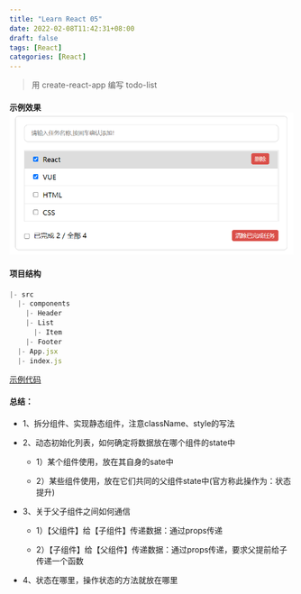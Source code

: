 ```yaml
---
title: "Learn React 05"
date: 2022-02-08T11:42:31+08:00
draft: false
tags: [React]
categories: [React]
---
```


> 用 create-react-app 编写 todo-list

#### 示例效果![todo](Learn-React-05.assets/todo.png)

#### 项目结构

```jsx
|- src
  |- components
  	|- Header
  	|- List
  	  |- Item
  	|- Footer
  |- App.jsx
  |- index.js
```

[示例代码](https://github.com/zhishouH/learn-react/tree/main/todo-list)

#### 总结：

- 1、拆分组件、实现静态组件，注意className、style的写法

- 2、动态初始化列表，如何确定将数据放在哪个组件的state中

	- 1）某个组件使用，放在其自身的sate中

	- 2）某些组件使用，放在它们共同的父组件state中(官方称此操作为：状态提升)

- 3、关于父子组件之间如何通信
	- 1）【父组件】给【子组件】传递数据：通过props传递
	
	- 2）【子组件】给【父组件】传递数据：通过props传递，要求父提前给子传递一个函数

- 4、状态在哪里，操作状态的方法就放在哪里